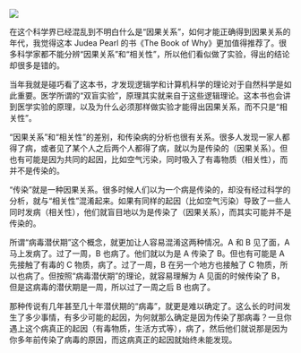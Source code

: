 
![](https://substackcdn.com/image/fetch/w_1456,c_limit,f_auto,q_auto:good,fl_progressive:steep/https%3A%2F%2Fbucketeer-e05bbc84-baa3-437e-9518-adb32be77984.s3.amazonaws.com%2Fpublic%2Fimages%2F9135a546-71fe-4664-b348-d7b4b82871d6_1838x2850.jpeg)


在这个科学界已经混乱到不明白什么是“因果关系”，如何才能正确得到因果关系的年代，我觉得这本 Judea Pearl 的书《The Book of Why》更加值得推荐了。很多科学家都不能分辨“因果关系”和“相关性”，所以他们看似做了实验，得出的结论却很多是错的。

当年我就是碰巧看了这本书，才发现逻辑学和计算机科学的理论对于自然科学是如此重要。医学所谓的“双盲实验”，原理其实就来自于这些逻辑理论。这本书也会讲到医学实验的原理，以及为什么必须那样做实验才能得出因果关系，而不只是“相关性”。

“因果关系”和“相关性”的差别，和传染病的分析也很有关系。很多人发现一家人都得了病，或者见了某个人之后两个人都得了病，就以为是传染的（因果关系）。但也有可能是因为共同的起因，比如空气污染，同时吸入了有毒物质（相关性），而并不是传染的。

“传染”就是一种因果关系。很多时候人们以为一个病是传染的，却没有经过科学的分析，就与“相关性”混淆起来。如果有同样的起因（比如空气污染）导致了一些人同时发病（相关性），他们就盲目地以为是传染了（因果关系），而其实可能并不是传染的。

所谓“病毒潜伏期”这个概念，就更加让人容易混淆这两种情况。A 和 B 见了面，A 马上发病了。过了一周，B 也病了。他们就以为是 A 传染了 B。但也有可能是 A 先接触了有毒的 C 物质，病了。过了一周，B 在另一个地方也接触了 C 物质，所以也病了。但按照“病毒潜伏期”的理论，就容易理解为 A 见面的时候传染了 B，但是这病毒的潜伏期是一周，所以过了一周之后 B 也病了。

那种传说有几年甚至几十年潜伏期的“病毒”，就更是难以确定了。这么长的时间发生了多少事情，有多少可能的起因，为何就那么确定是因为传染了那病毒？一旦你遇上这个病真正的起因（有毒物质，生活方式等），病了，然后他们就说那是因为你多年前传染了病毒的原因，而这病真正的起因就始终未能发现。
